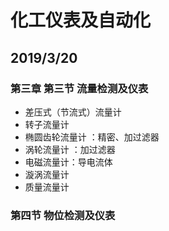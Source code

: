 # 化工仪表及自动化

## 2019/3/20 

### 第三章 第三节 流量检测及仪表



- 差压式（节流式）流量计
- 转子流量计
- 椭圆齿轮流量计 ：精密、加过滤器
- 涡轮流量计 ：加过滤器
- 电磁流量计：导电流体
- 漩涡流量计
- 质量流量计

### 第四节 物位检测及仪表




































